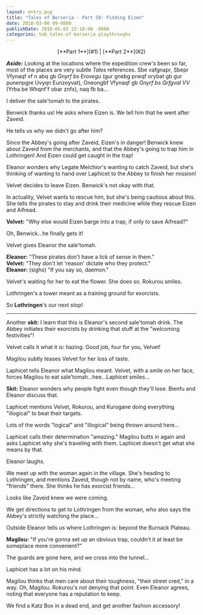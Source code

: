 ```yaml
---
layout: entry.pug
title: "Tales of Berseria - Part 58: Finding Eizen"
date: 2018-03-06 09-0800
publishDate: 2018-05-02 22:10:00 -0800
categories: tob tales-of-berseria playthroughs
---
```


<p style="text-align: center;">[**Part 1**](#1) | [**Part 2**](#2)</p>

<a name="1"></a>

***Aside:*** Looking at the locations where the expedition crew's been so far, most of the places are very subtle *Tales* references. Sbe vafgnapr, Sbepr Vfynaqf vf n abq gb *Gnyrf bs Erovegu* (gur gnebg pneqf orybat gb gur punenpgre Uvyqn Eunzoyvat), Oneongbf Vfynaqf gb *Gnyrf bs Qrfgval VV* (Yrba be Whqnf'f obar znfx), naq fb ba...

I deliver the sale'tomah to the pirates.

Benwick thanks us! He asks where Eizen is. We tell him that he went after Zaveid.

He tells us why we didn't go after him?

Since the Abbey's going after Zaveid, Eizen's in danger! Benwick knew about Zaveid from the merchants, and that the Abbey's going to trap him in Lothringen! And Eizen could get caught in the trap!

Eleanor wonders why Legate Melchior's wanting to catch Zaveid, but she's thinking of wanting to hand over Laphicet to the Abbey to finish her mission!

Velvet decides to leave Eizen. Benwick's not okay with that.

In actuality, Velvet wants to rescue him, but she's being cautious about this. She tells the pirates to stay and drink their medicine while they rescue Eizen and Aifread.

**Velvet:** "Why else would Eizen barge into a trap, if only to save Aifread?"

Oh, Benwick...he finally gets it!

Velvet gives Eleanor the sale'tomah.

**Eleanor:** "These pirates don't have a lick of sense in them."<br/>
**Velvet:** "They don't let 'reason' dictate who they protect."<br/>
**Eleanor:** (sighs) "If you say so, daemon."

Velvet's waiting for her to eat the flower. She does so. Rokurou smiles.

Lothringen's a tower meant as a training ground for exorcists.

So **Lothringen**'s our next stop!

<a name="2"></a>

---

Another **skit:** I learn that this is Eleanor's second sale'tomah drink. The Abbey initiates their exorcists by drinking that stuff at the "welcoming festivities"!

Velvet calls it what it is: hazing. Good job, four for you, Velvet!

Magilou subtly teases Velvet for her loss of taste.

Laphicet tells Eleanor what Magilou meant. Velvet, with a smile on her face, forces Magilou to eat sale'tomah...hee...Laphicet smiles...

**Skit:** Eleanor wonders why people fight even though they'll lose. Bienfu and Eleanor discuss that. 

Laphicet mentions Velvet, Rokurou, and Kurogane doing everything "illogical" to beat their targets.

Lots of the words "logical" and "illogical" being thrown around here...

Laphicet calls their determination "amazing." Magilou butts in again and asks Laphicet why she's traveling with them. Laphicet doesn't get what she means by that.

Eleanor laughs.

We meet up with the woman again in the village. She's heading to Lothringen, and mentions Zaveid, though not by name, who's meeting "friends" there. She thinks he has exorcist friends...

Looks like Zaveid knew we were coming.

We get directions to get to Lothringen from the woman, who also says the Abbey's strictly watching the place...

Outside Eleanor tells us where Lothringen is: beyond the Burnack Plateau.

**Magilou:** "If you're gonna set up an obvious trap, couldn't it at least be someplace more convenient?"

The guards are gone here, and we cross into the tunnel...

Laphicet has a lot on his mind.

Magilou thinks that men care about their toughness, "their street cred," in a way. Oh, Magilou. Rokurou's not denying that point. Even Eleanor agrees, noting that everyone has a reputation to keep.

We find a Katz Box in a dead end, and get another fashion accessory!